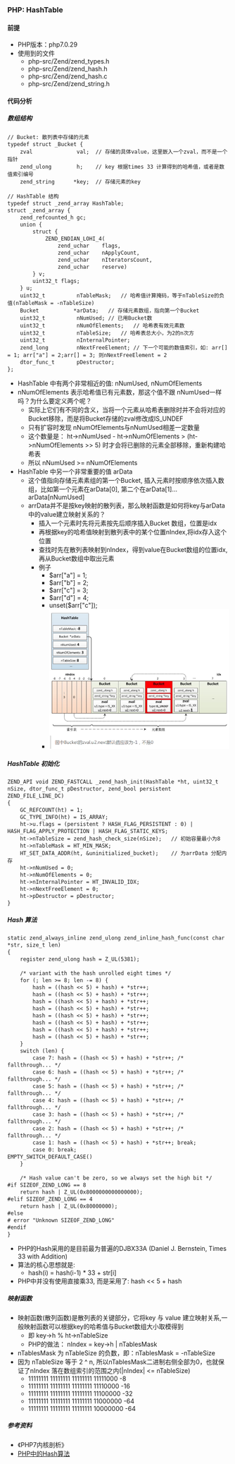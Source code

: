 ### PHP: HashTable
#### 前提
- PHP版本：php7.0.29
- 使用到的文件
  - php-src/Zend/zend_types.h
  - php-src/Zend/zend_hash.h
  - php-src/Zend/zend_hash.c
  - php-src/Zend/zend_string.h
#### 代码分析
##### 数组结构
```
// Bucket: 散列表中存储的元素
typedef struct _Bucket {
	zval              val;  // 存储的具体value，这里嵌入一个zval，而不是一个指针
	zend_ulong        h;    // key 根据times 33 计算得到的哈希值，或者是数值索引编号
	zend_string      *key;  // 存储元素的key

// HashTable 结构
typedef struct _zend_array HashTable;
struct _zend_array {
	zend_refcounted_h gc;
	union {
		struct {
			ZEND_ENDIAN_LOHI_4(
				zend_uchar    flags,
				zend_uchar    nApplyCount,
				zend_uchar    nIteratorsCount,
				zend_uchar    reserve)
		} v;
		uint32_t flags;
	} u;
	uint32_t          nTableMask;   // 哈希值计算掩码，等于nTableSize的负值(nTableMask = -nTableSize)
	Bucket           *arData;   // 存储元素数组，指向第一个Bucket
	uint32_t          nNumUsed; // 已用Bucket数
	uint32_t          nNumOfElements;   // 哈希表有效元素数
	uint32_t          nTableSize;   // 哈希表总大小，为2的n次方
	uint32_t          nInternalPointer;
	zend_long         nNextFreeElement; // 下一个可能的数值索引，如: arr[] = 1; arr["a"] = 2;arr[] = 3; 则nNextFreeElement = 2
	dtor_func_t       pDestructor;
};
```
- HashTable 中有两个非常相近的值: nNumUsed, nNumOfElements
- nNumOfElements  表示哈希值已有元素数，那这个值不跟 nNumUsed一样吗？为什么要定义两个呢？
  - 实际上它们有不同的含义，当将一个元素从哈希表删除时并不会将对应的Bucket移除，而是将Bucket存储的zval修改成IS_UNDEF
  - 只有扩容时发现 nNumOfElements与nNumUsed相差一定数量
  - 这个数量是： ht->nNumUsed - ht->nNumOfElements > (ht->nNumOfElements >> 5) 时才会将已删除的元素全部移除，重新构建哈希表
  - 所以 nNumUsed >= nNumOfElements
- HashTable 中另一个非常重要的值 arData
  - 这个值指向存储元素素组的第一个Bucket, 插入元素时按顺序依次插入数组，比如第一个元素在arData[0], 第二个在arData[1]... arData[nNumUsed]
  - arrData并不是按key映射的散列表，那么映射函数是如何将key与arData中的value建立映射关系的？
    - 插入一个元素时先将元素按先后顺序插入Bucket 数组，位置是idx
    - 再根据key的哈希值映射到散列表中的某个位置nIndex,将idx存入这个位置
    - 查找时先在散列表映射到nIndex，得到value在Bucket数组的位置idx,再从Bucket数组中取出元素
    - 例子
      - $arr["a"] = 1;
      - $arr["b"] = 2;
      - $arr["c"] = 3;
      - $arr["d"] = 4;
      - unset($arr["c"]);
      - ![avatar](images/../../images/php_hash_1.png)
##### HashTable 初始化
```
ZEND_API void ZEND_FASTCALL _zend_hash_init(HashTable *ht, uint32_t nSize, dtor_func_t pDestructor, zend_bool persistent ZEND_FILE_LINE_DC)
{
	GC_REFCOUNT(ht) = 1;
	GC_TYPE_INFO(ht) = IS_ARRAY;
	ht->u.flags = (persistent ? HASH_FLAG_PERSISTENT : 0) | HASH_FLAG_APPLY_PROTECTION | HASH_FLAG_STATIC_KEYS;
	ht->nTableSize = zend_hash_check_size(nSize);   // 初始容量最小为8
	ht->nTableMask = HT_MIN_MASK;
	HT_SET_DATA_ADDR(ht, &uninitialized_bucket);    // 为arrData 分配内存
	ht->nNumUsed = 0;
	ht->nNumOfElements = 0;
	ht->nInternalPointer = HT_INVALID_IDX;
	ht->nNextFreeElement = 0;
	ht->pDestructor = pDestructor;
}
```
##### Hash 算法
````
static zend_always_inline zend_ulong zend_inline_hash_func(const char *str, size_t len)
{
	register zend_ulong hash = Z_UL(5381);

	/* variant with the hash unrolled eight times */
	for (; len >= 8; len -= 8) {
		hash = ((hash << 5) + hash) + *str++;
		hash = ((hash << 5) + hash) + *str++;
		hash = ((hash << 5) + hash) + *str++;
		hash = ((hash << 5) + hash) + *str++;
		hash = ((hash << 5) + hash) + *str++;
		hash = ((hash << 5) + hash) + *str++;
		hash = ((hash << 5) + hash) + *str++;
		hash = ((hash << 5) + hash) + *str++;
	}
	switch (len) {
		case 7: hash = ((hash << 5) + hash) + *str++; /* fallthrough... */
		case 6: hash = ((hash << 5) + hash) + *str++; /* fallthrough... */
		case 5: hash = ((hash << 5) + hash) + *str++; /* fallthrough... */
		case 4: hash = ((hash << 5) + hash) + *str++; /* fallthrough... */
		case 3: hash = ((hash << 5) + hash) + *str++; /* fallthrough... */
		case 2: hash = ((hash << 5) + hash) + *str++; /* fallthrough... */
		case 1: hash = ((hash << 5) + hash) + *str++; break;
		case 0: break;
EMPTY_SWITCH_DEFAULT_CASE()
	}

	/* Hash value can't be zero, so we always set the high bit */
#if SIZEOF_ZEND_LONG == 8
	return hash | Z_UL(0x8000000000000000);
#elif SIZEOF_ZEND_LONG == 4
	return hash | Z_UL(0x80000000);
#else
# error "Unknown SIZEOF_ZEND_LONG"
#endif
}
````
- PHP的Hash采用的是目前最为普遍的DJBX33A (Daniel J. Bernstein, Times 33 with Addition)
- 算法的核心思想就是:
  -  hash(i) = hash(i-1) * 33 + str[i]
- PHP中并没有使用直接乘33, 而是采用了: hash << 5 + hash
##### 映射函数
- 映射函数(散列函数)是散列表的关键部分，它将key 与 value 建立映射关系,一般映射函数可以根据key的哈希值与Bucket数组大小取模得到
  - 即 key->h % ht->nTableSize
  - PHP的做法： nIndex = key->h | nTablesMask
- nTablesMask  为 nTableSize 的负数，即：nTablesMask = -nTableSize 
- 因为 nTableSize 等于 2 ^ n, 所以nTablesMask二进制右侧全部为0，也就保证了nIndex 落在数组索引的范围之内(|nIndex| <= nTableSize)
  - 11111111 11111111 11111111 11111000 -8
  - 11111111 11111111 11111111 11110000 -16
  - 11111111 11111111 11111111 11100000 -32
  - 11111111 11111111 11111111 11000000 -64
  - 11111111 11111111 11111111 10000000 -64
##### 参考资料
- 《PHP7内核剖析》
- [PHP中的Hash算法](http://www.laruence.com/2009/07/23/994.html) 
